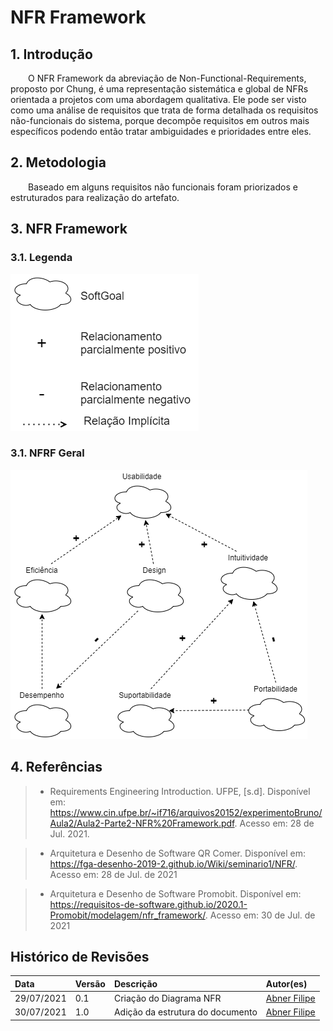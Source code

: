 # NFR Framework

## 1. Introdução

&emsp;&emsp;O NFR Framework da abreviação de Non-Functional-Requirements, proposto por Chung, é uma representação sistemática e global de NFRs orientada a projetos com uma abordagem qualitativa. Ele pode ser visto como uma análise de requisitos que trata de forma detalhada os requisitos não-funcionais do sistema, porque decompõe requisitos em outros mais específicos podendo então tratar ambiguidades e prioridades entre eles.

## 2. Metodologia

&emsp;&emsp;Baseado em alguns requisitos não funcionais foram priorizados e estruturados para realização do artefato.

## 3. NFR Framework

### 3.1. Legenda

[![Legenda-NFR](./imagens/Legenda-NFR.png)](./imagens/Legenda-NFR.png)

### 3.1. NFRF Geral

[![NFR](./imagens/NFR.png)](./imagens/img/NFR.png)

## 4. Referências

> - Requirements Engineering Introduction. UFPE, [s.d]. Disponível em: https://www.cin.ufpe.br/~if716/arquivos20152/experimentoBruno/Aula2/Aula2-Parte2-NFR%20Framework.pdf. Acesso em: 28 de Jul. 2021.

> - Arquitetura e Desenho de Software QR Comer. Disponível em: https://fga-desenho-2019-2.github.io/Wiki/seminario1/NFR/. Acesso em: 28 de Jul. de 2021

> - Arquitetura e Desenho de Software Promobit. Disponível em: https://requisitos-de-software.github.io/2020.1-Promobit/modelagem/nfr_framework/. Acesso em: 30 de Jul. de 2021

## Histórico de Revisões

| Data       | Versão | Descrição                        | Autor(es)                                   |
| :--------- | :----- | :------------------------------- | :------------------------------------------ |
| 29/07/2021 | 0.1    | Criação do Diagrama NFR          | [Abner Filipe](https://github.com/abner423) |
| 30/07/2021 | 1.0    | Adição da estrutura do documento | [Abner Filipe](https://github.com/abner423) |
